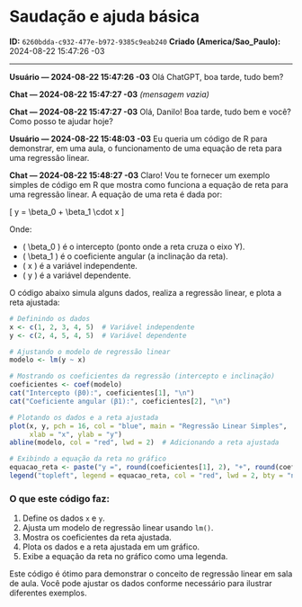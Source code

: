 # Saudação e ajuda básica

**ID:** `6260bdda-c932-477e-b972-9385c9eab240`
**Criado (America/Sao_Paulo):** 2024-08-22 15:47:26 -03

---

**Usuário — 2024-08-22 15:47:26 -03**
Olá ChatGPT, boa tarde, tudo bem?

**Chat — 2024-08-22 15:47:27 -03**
_(mensagem vazia)_

**Chat — 2024-08-22 15:47:27 -03**
Olá, Danilo! Boa tarde, tudo bem e você? Como posso te ajudar hoje?

**Usuário — 2024-08-22 15:48:03 -03**
Eu queria um código de R para demonstrar, em uma aula, o funcionamento de uma equação de reta para uma regressão linear.

**Chat — 2024-08-22 15:48:27 -03**
Claro! Vou te fornecer um exemplo simples de código em R que mostra como funciona a equação de reta para uma regressão linear. A equação de uma reta é dada por:

\[ y = \beta_0 + \beta_1 \cdot x \]

Onde:
- \( \beta_0 \) é o intercepto (ponto onde a reta cruza o eixo Y).
- \( \beta_1 \) é o coeficiente angular (a inclinação da reta).
- \( x \) é a variável independente.
- \( y \) é a variável dependente.

O código abaixo simula alguns dados, realiza a regressão linear, e plota a reta ajustada:

```r
# Definindo os dados
x <- c(1, 2, 3, 4, 5)  # Variável independente
y <- c(2, 4, 5, 4, 5)  # Variável dependente

# Ajustando o modelo de regressão linear
modelo <- lm(y ~ x)

# Mostrando os coeficientes da regressão (intercepto e inclinação)
coeficientes <- coef(modelo)
cat("Intercepto (β0):", coeficientes[1], "\n")
cat("Coeficiente angular (β1):", coeficientes[2], "\n")

# Plotando os dados e a reta ajustada
plot(x, y, pch = 16, col = "blue", main = "Regressão Linear Simples",
     xlab = "x", ylab = "y")
abline(modelo, col = "red", lwd = 2)  # Adicionando a reta ajustada

# Exibindo a equação da reta no gráfico
equacao_reta <- paste("y =", round(coeficientes[1], 2), "+", round(coeficientes[2], 2), "* x")
legend("topleft", legend = equacao_reta, col = "red", lwd = 2, bty = "n")
```

### O que este código faz:
1. Define os dados `x` e `y`.
2. Ajusta um modelo de regressão linear usando `lm()`.
3. Mostra os coeficientes da reta ajustada.
4. Plota os dados e a reta ajustada em um gráfico.
5. Exibe a equação da reta no gráfico como uma legenda.

Este código é ótimo para demonstrar o conceito de regressão linear em sala de aula. Você pode ajustar os dados conforme necessário para ilustrar diferentes exemplos.
